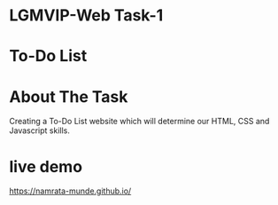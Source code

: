 # LGMVIP-Web Task-1
# To-Do List
# About The Task
Creating a To-Do List website which will determine our HTML, CSS and Javascript skills.
# live demo
https://namrata-munde.github.io/
